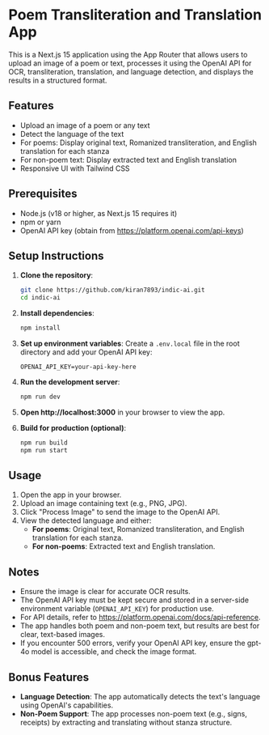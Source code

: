 # Poem Transliteration and Translation App

This is a Next.js 15 application using the App Router that allows users to upload an image of a poem or text, processes it using the OpenAI API for OCR, transliteration, translation, and language detection, and displays the results in a structured format.

## Features

- Upload an image of a poem or any text
- Detect the language of the text
- For poems: Display original text, Romanized transliteration, and English translation for each stanza
- For non-poem text: Display extracted text and English translation
- Responsive UI with Tailwind CSS

## Prerequisites

- Node.js (v18 or higher, as Next.js 15 requires it)
- npm or yarn
- OpenAI API key (obtain from https://platform.openai.com/api-keys)

## Setup Instructions

1. **Clone the repository**:

   ```bash
   git clone https://github.com/kiran7893/indic-ai.git
   cd indic-ai
   ```

2. **Install dependencies**:

   ```bash
   npm install
   ```

3. **Set up environment variables**:
   Create a `.env.local` file in the root directory and add your OpenAI API key:

   ```
   OPENAI_API_KEY=your-api-key-here
   ```

4. **Run the development server**:

   ```bash
   npm run dev
   ```

5. **Open http://localhost:3000** in your browser to view the app.

6. **Build for production (optional)**:
   ```bash
   npm run build
   npm run start
   ```

## Usage

1. Open the app in your browser.
2. Upload an image containing text (e.g., PNG, JPG).
3. Click "Process Image" to send the image to the OpenAI API.
4. View the detected language and either:
   - **For poems**: Original text, Romanized transliteration, and English translation for each stanza.
   - **For non-poems**: Extracted text and English translation.

## Notes

- Ensure the image is clear for accurate OCR results.
- The OpenAI API key must be kept secure and stored in a server-side environment variable (`OPENAI_API_KEY`) for production use.
- For API details, refer to https://platform.openai.com/docs/api-reference.
- The app handles both poem and non-poem text, but results are best for clear, text-based images.
- If you encounter 500 errors, verify your OpenAI API key, ensure the gpt-4o model is accessible, and check the image format.

## Bonus Features

- **Language Detection**: The app automatically detects the text's language using OpenAI's capabilities.
- **Non-Poem Support**: The app processes non-poem text (e.g., signs, receipts) by extracting and translating without stanza structure.
